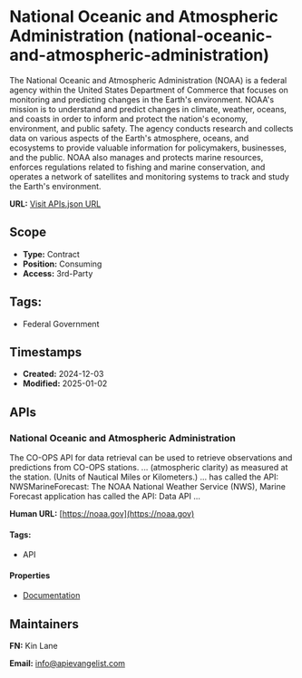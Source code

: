 # National Oceanic and Atmospheric Administration (national-oceanic-and-atmospheric-administration)
The National Oceanic and Atmospheric Administration (NOAA) is a federal agency within the United States Department of Commerce that focuses on monitoring and predicting changes in the Earth's environment. NOAA's mission is to understand and predict changes in climate, weather, oceans, and coasts in order to inform and protect the nation's economy, environment, and public safety. The agency conducts research and collects data on various aspects of the Earth's atmosphere, oceans, and ecosystems to provide valuable information for policymakers, businesses, and the public. NOAA also manages and protects marine resources, enforces regulations related to fishing and marine conservation, and operates a network of satellites and monitoring systems to track and study the Earth's environment.

**URL:** [Visit APIs.json URL](
https://raw.githubusercontent.com/api-evangelist/national-oceanic-and-atmospheric-administration/refs/heads/main/apis.yml)

## Scope

- **Type:** Contract 
- **Position:** Consuming 
- **Access:** 3rd-Party 

## Tags:

 - Federal Government

## Timestamps

- **Created:** 2024-12-03 
- **Modified:** 2025-01-02 

## APIs

### National Oceanic and Atmospheric Administration

The CO-OPS API for data retrieval can be used to retrieve observations and
predictions from CO-OPS stations. ... (atmospheric clarity) as measured at
the station. (Units of Nautical Miles or Kilometers.) ... has called the
API: NWSMarineForecast: The NOAA National Weather Service (NWS), Marine
Forecast application has called the API: Data API ...

**Human URL:** [https://noaa.gov](https://noaa.gov)


#### Tags:

 - API

#### Properties

- [Documentation](https://noaa.gov)

## Maintainers

**FN:** Kin Lane

**Email:** info@apievangelist.com

